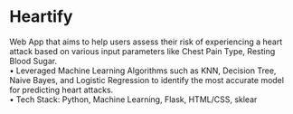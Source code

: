 # Heartify

Web App that aims to help users assess their risk of experiencing a heart attack based on various input parameters like Chest Pain Type, 
Resting Blood Sugar.<br>
• Leveraged Machine Learning Algorithms such as KNN, Decision Tree, Naive Bayes, and Logistic Regression to identify the most accurate 
model for predicting heart attacks.<br>
• Tech Stack: Python, Machine Learning, Flask, HTML/CSS, sklear <br>
